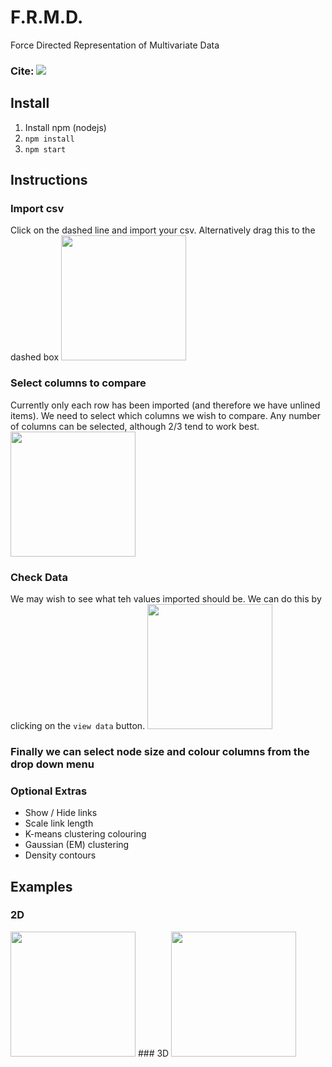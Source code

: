# F.R.M.D. 
Force Directed Representation of Multivariate Data

### Cite: <image src='https://zenodo.org/badge/229162791.svg'/> 


## Install 
1. Install npm (nodejs)
2. `npm install`
3. `npm start`




## Instructions
### Import csv
Click on the dashed line and import your csv. Alternatively drag this to the dashed box
<image src='https://github.com/wolfiex/FRMD/blob/master/doc/s1.png?raw=true' style='width:200px'/>

### Select columns to compare
Currently only each row has been imported (and therefore we have unlined items). We need to select which columns we wish to compare. Any number of columns can be selected, although 2/3 tend to work best. 
<image src='https://github.com/wolfiex/FRMD/blob/master/doc/s3.png?raw=true' style='width:200px'/>

### Check Data
We may wish to see what teh values imported should be. We can do this by clicking on the `view data` button. 
<image src='https://github.com/wolfiex/FRMD/blob/master/doc/s2.png?raw=true' style='width:200px'/>

### Finally we can select node size and colour columns from the drop down menu

### Optional Extras
- Show / Hide links
- Scale link length
- K-means clustering colouring
- Gaussian (EM) clustering
- Density contours

## Examples
### 2D
<image src='https://github.com/wolfiex/FRMD/blob/master/doc/devmet.png?raw=true' style='width:200px'/>
### 3D
<image src='https://github.com/wolfiex/FRMD/blob/master/doc/fullold.png?raw=true' style='width:200px'/>
